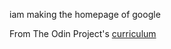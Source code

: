 iam making the homepage of google

From The Odin Project's [curriculum](http://www.theodinproject.com/web-development-101/html-css)
